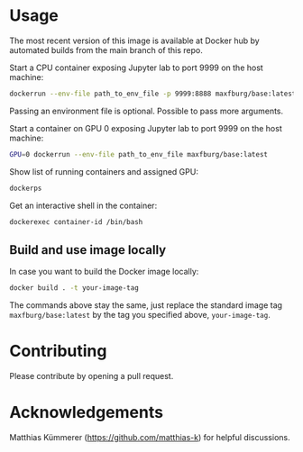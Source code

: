 # Usage

The most recent version of this image is available at Docker hub by automated 
builds from the main branch of this repo.

Start a CPU container exposing Jupyter lab to port 9999 on the host machine:
```bash
dockerrun --env-file path_to_env_file -p 9999:8888 maxfburg/base:latest
```
Passing an environment file is optional. Possible to pass more arguments.

Start a container on GPU 0 exposing Jupyter lab to port 9999 on the host machine:
```bash
GPU=0 dockerrun --env-file path_to_env_file maxfburg/base:latest
```

Show list of running containers and assigned GPU:
```bash
dockerps
```

Get an interactive shell in the container:
```bash
dockerexec container-id /bin/bash
```



## Build and use image locally

In case you want to build the Docker image locally:
```bash
docker build . -t your-image-tag
```
The commands above stay the same, just replace the standard image tag 
```maxfburg/base:latest``` by the tag you specified above, ```your-image-tag```.



# Contributing

Please contribute by opening a pull request.



# Acknowledgements

Matthias Kümmerer (https://github.com/matthias-k) for helpful discussions.